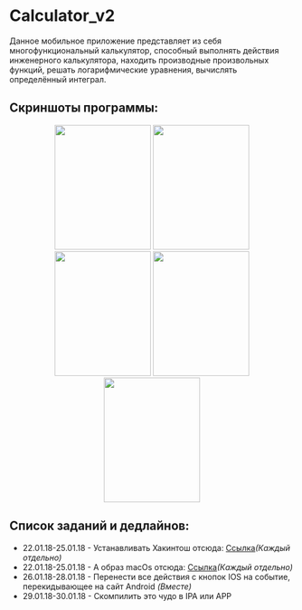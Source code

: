 # Calculator_v2
Данное мобильное приложение представляет из себя многофункциональный калькулятор, способный выполнять действия инженерного калькулятора, находить производные произвольных функций, решать логарифмические уравнения, вычислять определённый интеграл.
<h2 align="left"> Скриншоты программы:</h2>
<p align="center">
  <img src="https://image.ibb.co/mGxSOb/scr1.png" width="170" height="220">
  <img src="https://image.ibb.co/jgsu3b/scr2.png" width="170" height="220">
  <img src="https://image.ibb.co/mOvdww/scr3.png" width="170" height="220">
  <img src="https://image.ibb.co/hLrJww/scr4.png" width="170" height="220">
  <img src="https://image.ibb.co/iUbJww/scr5.png" width="170" height="220">
</p>
<h2 align="left"> Список заданий и дедлайнов:</h2>
<ul>
  <li>22.01.18-25.01.18 - Устанавливать Хакинтош отсюда: 
  <a href="https://medium.com/@stevefan1999/how-to-develop-react-native-ios-apps-in-windows-with-hackintosh-well-sort-of-       15eabe701de2">Ссылка</a><i>(Каждый отдельно)</i></li>
  <li>22.01.18-25.01.18 - А образ macOs отсюда: <a href="http://maintracker.org/forum/viewtopic.php?t=5287454">Ссылка</a><i>(Каждый отдельно)</i></li>
  <li>26.01.18-28.01.18 - Перенести все действия с кнопок IOS на событие, перекидывающее на сайт Android <i>(Вместе)</i></li>
  <li>29.01.18-30.01.18 - Скомпилить это чудо в IPA или APP</li>
</ul>
